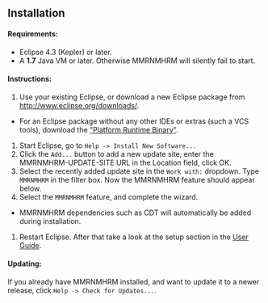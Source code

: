 ## Installation

#### Requirements: 
 * Eclipse 4.3 (Kepler) or later.
 * A **1.7** Java VM or later. Otherwise MMRNMHRM will silently fail to start.

#### Instructions:
 1. Use your existing Eclipse, or download a new Eclipse package from http://www.eclipse.org/downloads/. 
  * For an Eclipse package without any other IDEs or extras (such a VCS tools), download the ["Platform Runtime Binary"](http://download.eclipse.org/eclipse/downloads/drops4/R-4.3.1-201309111000/#PlatformRuntime). 
 1. Start Eclipse, go to `Help -> Install New Software...`
 1. Click the `Add...` button to add a new update site, enter the MMRNMHRM-UPDATE-SITE URL in the Location field, click OK.
 1. Select the recently added update site in the `Work with:` dropdown. Type `MMRNMHRM` in the filter box. Now the MMRNMHRM feature should appear below.
 1. Select the `MMRNMHRM` feature, and complete the wizard. 
  * MMRNMHRM dependencies such as CDT will automatically be added during installation.
 1. Restart Eclipse. After that take a look at the setup section in the [User Guide](UserGuide.md#user-guide).
  

#### Updating:
If you already have MMRNMHRM installed, and want to update it to a newer release, click `Help -> Check for Updates...`.